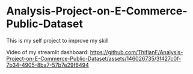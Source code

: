 # Analysis-Project-on-E-Commerce-Public-Dataset
This is my self project to improve my skill

Video of my streamlit dashboard:
https://github.com/ThiflanF/Analysis-Project-on-E-Commerce-Public-Dataset/assets/146026735/3f427c0f-7b34-4905-8ba7-57b7e29f6494
